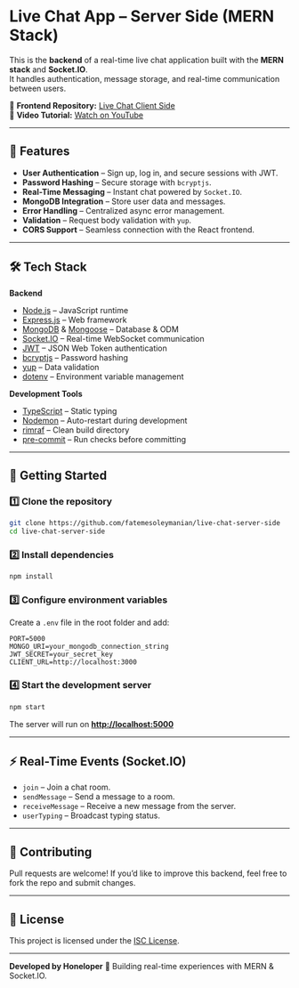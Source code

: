 
# Live Chat App – Server Side (MERN Stack)

This is the **backend** of a real-time live chat application built with the **MERN stack** and **Socket.IO**.  
It handles authentication, message storage, and real-time communication between users.  

🔗 **Frontend Repository:** [Live Chat Client Side](https://github.com/fatemesoleymanian/live-chat-cient-side)  
🎥 **Video Tutorial:** [Watch on YouTube](https://www.youtube.com/watch?v=KnsG8bysLQA&list=PLa2Qnr2FBb09XhhxhGCoO37V74LiNJ1eu)

---

## 📌 Features

- **User Authentication** – Sign up, log in, and secure sessions with JWT.
- **Password Hashing** – Secure storage with `bcryptjs`.
- **Real-Time Messaging** – Instant chat powered by `Socket.IO`.
- **MongoDB Integration** – Store user data and messages.
- **Error Handling** – Centralized async error management.
- **Validation** – Request body validation with `yup`.
- **CORS Support** – Seamless connection with the React frontend.

---

## 🛠️ Tech Stack

**Backend**
- [Node.js](https://nodejs.org/) – JavaScript runtime
- [Express.js](https://expressjs.com/) – Web framework
- [MongoDB](https://www.mongodb.com/) & [Mongoose](https://mongoosejs.com/) – Database & ODM
- [Socket.IO](https://socket.io/) – Real-time WebSocket communication
- [JWT](https://jwt.io/) – JSON Web Token authentication
- [bcryptjs](https://github.com/dcodeIO/bcrypt.js) – Password hashing
- [yup](https://github.com/jquense/yup) – Data validation
- [dotenv](https://github.com/motdotla/dotenv) – Environment variable management

**Development Tools**
- [TypeScript](https://www.typescriptlang.org/) – Static typing
- [Nodemon](https://nodemon.io/) – Auto-restart during development
- [rimraf](https://github.com/isaacs/rimraf) – Clean build directory
- [pre-commit](https://www.npmjs.com/package/pre-commit) – Run checks before committing

---

## 🚀 Getting Started

### 1️⃣ Clone the repository
```bash
git clone https://github.com/fatemesoleymanian/live-chat-server-side
cd live-chat-server-side
````

### 2️⃣ Install dependencies

```bash
npm install
```

### 3️⃣ Configure environment variables

Create a `.env` file in the root folder and add:

```env
PORT=5000
MONGO_URI=your_mongodb_connection_string
JWT_SECRET=your_secret_key
CLIENT_URL=http://localhost:3000
```

### 4️⃣ Start the development server

```bash
npm start
```

The server will run on **[http://localhost:5000](http://localhost:5000)**

---

## ⚡ Real-Time Events (Socket.IO)

* `join` – Join a chat room.
* `sendMessage` – Send a message to a room.
* `receiveMessage` – Receive a new message from the server.
* `userTyping` – Broadcast typing status.

---

## 🤝 Contributing

Pull requests are welcome!
If you’d like to improve this backend, feel free to fork the repo and submit changes.

---

## 📜 License

This project is licensed under the [ISC License](LICENSE).

---

**Developed by Honeloper**
💬 Building real-time experiences with MERN & Socket.IO.

